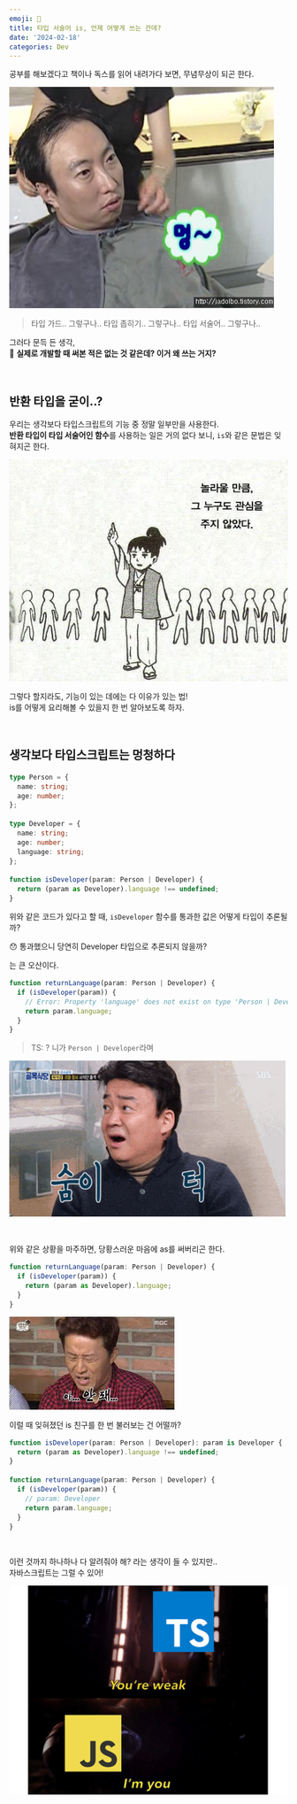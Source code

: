 ```yaml
---
emoji: 🤔
title: 타입 서술어 is, 언제 어떻게 쓰는 건데?
date: '2024-02-18'
categories: Dev
---
```


공부를 해보겠다고 책이나 독스를 읽어 내려가다 보면, 무념무상이 되곤 한다.

![](0.jpeg)

> 타입 가드.. 그렇구나.. 타입 좁히기.. 그렇구나.. 타입 서술어.. 그렇구나..

그러다 문득 든 생각,  
🤔 **실제로 개발할 때 써본 적은 없는 것 같은데? 이거 왜 쓰는 거지?**

&nbsp;

## 반환 타입을 굳이..?

우리는 생각보다 타입스크립트의 기능 중 정말 일부만을 사용한다.  
**반환 타입이 타입 서술어인 함수**를 사용하는 일은 거의 없다 보니, `is`와 같은 문법은 잊혀지곤 한다.

![](1.webp)

그렇다 할지라도, 기능이 있는 데에는 다 이유가 있는 법!  
is를 어떻게 요리해볼 수 있을지 한 번 알아보도록 하자.

&nbsp;

## 생각보다 타입스크립트는 멍청하다

```ts
type Person = {
  name: string;
  age: number;
};

type Developer = {
  name: string;
  age: number;
  language: string;
};

function isDeveloper(param: Person | Developer) {
  return (param as Developer).language !== undefined;
}
```

위와 같은 코드가 있다고 할 때, `isDeveloper` 함수를 통과한 값은 어떻게 타입이 추론될까?

😯 통과했으니 당연히 Developer 타입으로 추론되지 않을까?

는 큰 오산이다.

```ts
function returnLanguage(param: Person | Developer) {
  if (isDeveloper(param)) {
    // Error: Property 'language' does not exist on type 'Person | Developer'.
    return param.language;
  }
}
```

> TS: ? 니가 `Person | Developer`라며

![](2.gif)

&nbsp;

위와 같은 상황을 마주하면, 당황스러운 마음에 as를 써버리곤 한다.

```ts
function returnLanguage(param: Person | Developer) {
  if (isDeveloper(param)) {
    return (param as Developer).language;
  }
}
```

![](3.jpeg)

이럴 때 잊혀졌던 is 친구를 한 번 불러보는 건 어떨까?

```ts
function isDeveloper(param: Person | Developer): param is Developer {
  return (param as Developer).language !== undefined;
}

function returnLanguage(param: Person | Developer) {
  if (isDeveloper(param)) {
    // param: Developer
    return param.language;
  }
}
```

&nbsp;

이런 것까지 하나하나 다 알려줘야 해? 라는 생각이 들 수 있지만..  
자바스크립트는 그럴 수 있어!

![](4.jpeg)

```toc
```